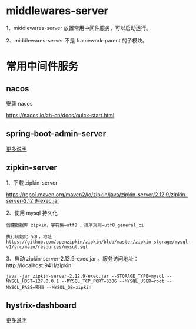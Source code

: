 # middlewares-server
1、middlewares-server 放置常用中间件服务，可以启动运行。

2、middlewares-server 不是 framework-parent 的子模块。

# 常用中间件服务
## nacos
安装 nacos

https://nacos.io/zh-cn/docs/quick-start.html

## spring-boot-admin-server 
[更多说明](./middlewares-server-parent/spring-boot-admin-server/README.md)

## zipkin-server
1、下载 zipkin-server

https://repo1.maven.org/maven2/io/zipkin/java/zipkin-server/2.12.9/zipkin-server-2.12.9-exec.jar

2、使用 mysql 持久化

    创建数据库 zipkin，字符集=utf8 ，排序规则=utf8_general_ci

    执行初始化 SQL，地址：https://github.com/openzipkin/zipkin/blob/master/zipkin-storage/mysql-v1/src/main/resources/mysql.sql 

3、启动 zipkin-server-2.12.9-exec.jar 。服务访问地址：http://localhost:9411/zipkin

    java -jar zipkin-server-2.12.9-exec.jar --STORAGE_TYPE=mysql --MYSQL_HOST=127.0.0.1 --MYSQL_TCP_PORT=3306 --MYSQL_USER=root --MYSQL_PASS=密码 --MYSQL_DB=zipkin

## hystrix-dashboard
[更多说明](./middlewares-server-parent/hystrix-dashboard/README.md)
